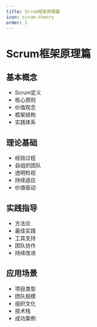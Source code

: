 ```yaml
---
title: Scrum框架原理篇
icon: scrum-theory
order: 1
---
```


# Scrum框架原理篇

## 基本概念
- Scrum定义
- 核心原则
- 价值观念
- 框架结构
- 实践体系

## 理论基础
- 经验过程
- 自组织团队
- 透明检视
- 持续适应
- 价值驱动

## 实践指导
- 方法论
- 最佳实践
- 工具支持
- 团队协作
- 持续改进

## 应用场景
- 项目类型
- 团队规模
- 组织文化
- 技术栈
- 成功案例
